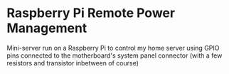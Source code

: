 # Raspberry Pi Remote Power Management
Mini-server run on a Raspberry Pi to control my home server using GPIO pins connected to the motherboard's system panel connector (with a few resistors and transistor inbetween of course)
